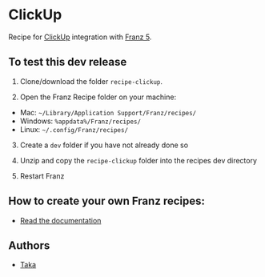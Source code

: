 # ClickUp
Recipe for [ClickUp](https://clickup.com/) integration with [Franz 5](http://meetfranz.com).

## To test this dev release

1. Clone/download the folder `recipe-clickup`.

2. Open the Franz Recipe folder on your machine:
  * Mac: `~/Library/Application Support/Franz/recipes/`
  * Windows: `%appdata%/Franz/recipes/`
  * Linux: `~/.config/Franz/recipes/`

3. Create a `dev` folder if you have not already done so

3. Unzip and copy the `recipe-clickup` folder into the recipes dev directory

4. Restart Franz

## How to create your own Franz recipes:
* [Read the documentation](https://github.com/meetfranz/plugins)

## Authors

- [Taka](https://github.com/taka-tactical/)
